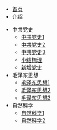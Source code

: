 <!-- 侧边导航栏 -->
* [首页](README)
* [介绍](/guide)
<!-- 加一个斜杠在是寻找文件夹，不加斜杠是寻找文件 -->

* 中共党史
    * [中共党史1](zgds/zgds1/)
    * [中共党史2](zgds/zgds2/)
    * [中共党史3](zgds/zgds3/)
    * [小结梳理](zgds/jxjsl/)
    * [新增党史](zgds/xzds/)
* 毛泽东思想
    * [毛泽东思想1](mzdsx/mzdsx1/)
    * [毛泽东思想2](mzdsx/mzdsx2/)
    * [毛泽东思想3](mzdsx/mzdsx3/)
* 自然科学
    * [自然科学1](zrkx/zrkx1/)
    * [自然科学2](zrkx/zrkx2/)